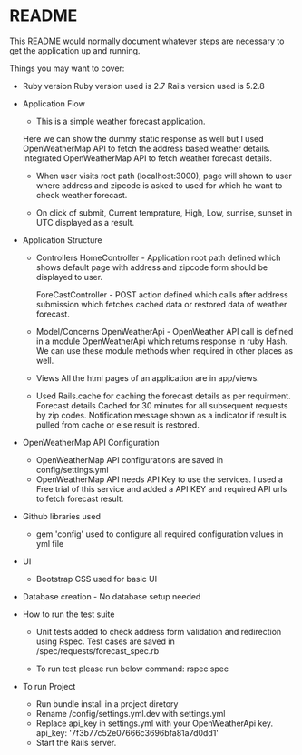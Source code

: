 # README

This README would normally document whatever steps are necessary to get the
application up and running.

Things you may want to cover:

* Ruby version
  Ruby version used is 2.7
  Rails version used is 5.2.8

* Application Flow
  - This is a simple weather forecast application.  

  Here we can show the dummy static response as well but I used OpenWeatherMap API to fetch the address based weather details. Integrated OpenWeatherMap API to fetch weather forecast details.

  - When user visits root path (localhost:3000), page will shown to user where address and zipcode is asked to used for which he want to check weather forecast.

  - On click of submit, Current temprature, High, Low, sunrise, sunset in UTC displayed as a result.

* Application Structure
  - Controllers
    HomeController - Application root path defined which shows default page with address and zipcode form should be displayed to user.

    ForeCastController - POST action defined which calls after address submission which fetches cached data or restored data of weather forecast.

  - Model/Concerns
    OpenWeatherApi - OpenWeather API call is defined in a module OpenWeatherApi which returns response in ruby Hash. We can use these module methods when required in other places as well.

  - Views
    All the html pages of an application are in app/views. 

  - Used Rails.cache for caching the forecast details as per requirment. Forecast details Cached for 30 minutes for all subsequent requests by zip codes. Notification message shown as a indicator if result is pulled from cache or else result is restored.

* OpenWeatherMap API Configuration
  - OpenWeatherMap API configurations are saved in config/settings.yml
  - OpenWeatherMap API  needs API Key to use the services. I used a Free trial of this service and added a API KEY and  required API urls to fetch forecast result.

* Github libraries used
  - gem 'config' used to configure all required configuration values in yml file

* UI
  - Bootstrap CSS used for basic UI 

* Database creation - No database setup needed

* How to run the test suite
  - Unit tests added to check address form validation and redirection using Rspec. Test cases are saved in /spec/requests/forecast_spec.rb

  - To run test please run below command: rspec spec

* To run Project
  - Run bundle install in a project diretory
  - Rename /config/settings.yml.dev with settings.yml
  - Replace api_key in settings.yml with your OpenWeatherApi key.
    api_key: '7f3b77c52e07666c3696bfa81a7d0dd1'
  - Start the Rails server.


